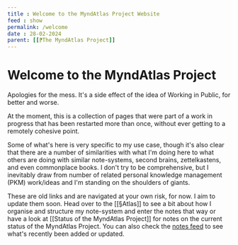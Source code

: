 ```yaml
---
title : Welcome to the MyndAtlas Project Website
feed : show
permalink: /welcome
date : 28-02-2024
parent: [[⁋The MyndAtlas Project]]
---
```

# Welcome to the MyndAtlas Project

Apologies for the mess. It's a side effect of the idea of Working in Public, for better and worse.

At the moment, this is a collection of pages that were part of a work in progress that has been restarted more than once, without ever getting to a remotely cohesive point. 

Some of what's here is very specific to my use case, though it's also clear that there are a number of similarities with what I'm doing here to what others are doing with similar note-systems, second brains, zettelkastens, and even commonplace books. I don't try to be comprehensive, but I inevitably draw from number of related personal knowledge management (PKM) work/ideas and I'm standing on the shoulders of giants.

These are old links and are navigated at your own risk, for now. I aim to update them soon.
Head over to the [[§Atlas]] to see a bit about how I organise and structure my note-system and enter the notes that way or have a look at [[Status of the MyndAtlas Project]] for notes on the current status of the MyndAtlas Project. You can also check the <a href="{{'/notes' | relative_url}}">notes feed</a> to see what's recently been added or updated.

[^1]: <a href="../post/about-me"> About Me </a>